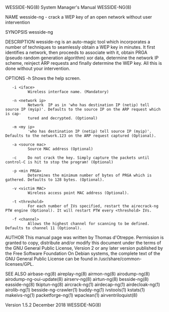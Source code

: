 WESSIDE-NG(8)                                                 System Manager's Manual                                                WESSIDE-NG(8)

NAME
       wesside-ng - crack a WEP key of an open network without user intervention

SYNOPSIS
       wesside-ng <options>

DESCRIPTION
       wesside-ng is an auto-magic tool which incorporates a number of techniques to seamlessly obtain a WEP key in minutes. It first identifies a
       network, then proceeds to associate with it, obtain PRGA (pseudo random generation algorithm) xor data, determine the  network  IP  scheme,
       reinject ARP requests and finally determine the WEP key. All this is done without your intervention.

OPTIONS
       -h     Shows the help screen.

       -i <iface>
              Wireless interface name. (Mandatory)

       -n <network ip>
              Network  IP as in 'who has destination IP (netip) tell source IP (myip)'. Defaults to the source IP on the ARP request which is cap‐
              tured and decrypted. (Optional)

       -m <my ip>
              'who has destination IP (netip) tell source IP (myip)'. Defaults to the network.123 on the ARP request captured (Optional).

       -a <source mac>
              Source MAC address (Optional)

       -c     Do not crack the key. Simply capture the packets until control-C is hit to stop the program! (Optional)

       -p <min PRGA>
              Determines the minimum number of bytes of PRGA which is gathered. Defaults to 128 bytes. (Optional).

       -v <victim MAC>
              Wireless access point MAC address (Optional).

       -t <threshold>
              For each number of IVs specified, restart the airecrack-ng PTW engine (Optional). It will restart PTW every <threshold> IVs.

       -f <channel>
              Allows the highest channel for scanning to be defined. Defaults to channel 11 (Optional).

AUTHOR
       This manual page was written by Thomas d'Otreppe.  Permission is granted to copy, distribute and/or modify this document under the terms of
       the  GNU  General  Public License, Version 2 or any later version published by the Free Software Foundation On Debian systems, the complete
       text of the GNU General Public License can be found in /usr/share/common-licenses/GPL.

SEE ALSO
       airbase-ng(8)
       aireplay-ng(8)
       airmon-ng(8)
       airodump-ng(8)
       airodump-ng-oui-update(8)
       airserv-ng(8)
       airtun-ng(8)
       besside-ng(8)
       easside-ng(8)
       tkiptun-ng(8)
       aircrack-ng(1)
       airdecap-ng(1)
       airdecloak-ng(1)
       airolib-ng(1)
       besside-ng-crawler(1)
       buddy-ng(1)
       ivstools(1)
       kstats(1)
       makeivs-ng(1)
       packetforge-ng(1)
       wpaclean(1)
       airventriloquist(8)

Version 1.5.2                                                      December 2018                                                     WESSIDE-NG(8)
